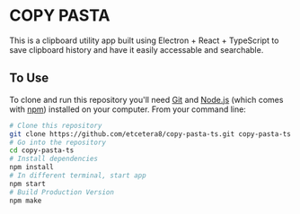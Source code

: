 # COPY PASTA

This is a clipboard utility app built using Electron + React + TypeScript to save clipboard history and have it easily accessable and searchable.

## To Use

To clone and run this repository you'll need [Git](https://git-scm.com) and [Node.js](https://nodejs.org/en/download/) (which comes with [npm](http://npmjs.com)) installed on your computer. From your command line:

```bash
# Clone this repository
git clone https://github.com/etcetera8/copy-pasta-ts.git copy-pasta-ts
# Go into the repository
cd copy-pasta-ts
# Install dependencies
npm install
# In different terminal, start app
npm start
# Build Production Version
npm make
```